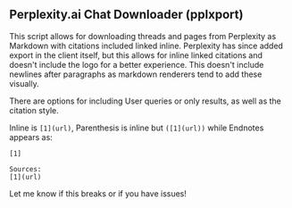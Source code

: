 ## Perplexity.ai Chat Downloader (pplxport)

This script allows for downloading threads and pages from Perplexity as Markdown with citations included linked inline. Perplexity has since added export in the client itself, but this allows for inline linked citations and doesn't include the logo for a better experience. This doesn't include newlines after paragraphs as markdown renderers tend to add these visually.

There are options for including User queries or only results, as well as the citation style.

Inline is `[1](url)`, Parenthesis is inline but `([1](url))` while Endnotes appears as:
```
[1] 

Sources:
[1](url)
```
Let me know if this breaks or if you have issues!
